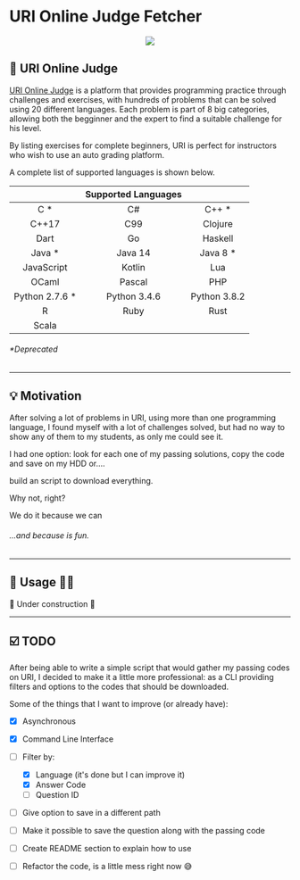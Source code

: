 # URI Online Judge Fetcher

<p align="center">
    <img src="https://img.shields.io/github/license/marcelogui/urijudge_fetcher?style=plastic">
</p>

## 📝️ URI Online Judge

[URI Online Judge](https://www.urionlinejudge.com.br/) is a platform that provides programming practice through challenges and exercises, with hundreds of problems that can be solved using 20 different languages. Each problem is part of 8 big categories, allowing both the begginner and the expert to find a suitable challenge for his level.

By listing exercises for complete beginners, URI is perfect for instructors who wish to use an auto grading platform.

A complete list of supported languages is shown below.

|            | Supported Languages       |        |
|:------------:   |:-----------:|:--------:     |
|C *              |C#           | C++ *         |
|C++17            | C99         | Clojure       |
|Dart             | Go          | Haskell       |
|Java *           | Java 14     | Java 8 *      |
|JavaScript       | Kotlin      | Lua           |
|OCaml            | Pascal      | PHP           |
|Python 2.7.6 *   | Python 3.4.6| Python 3.8.2  |
| R               | Ruby        | Rust
| Scala|

  ###### *Deprecated

---
## 💡️ Motivation

After solving a lot of problems in URI, using more than one programming language, I found myself with a lot of challenges solved, but had no way to show any of them to my students, as only me could see it.

I had one option: look for each one of my passing solutions, copy the code and save on my HDD or....

build an script to download everything.

Why not, right?

We do it because we can
###### ...and because is fun.

---
## 👷️ Usage 👷‍♂️️

🚧️ Under construction 🚧️

---
## ☑️ TODO

After being able to write a simple script that would gather my passing codes on URI, I decided to make it a little more professional: as a CLI providing filters and options to the codes that should be downloaded.

Some of the things that I want to improve (or already have):

- [x] Asynchronous
- [x] Command Line Interface
- [ ] Filter by:
  - [x] Language (it's done but I can improve it)
  - [x] Answer Code
  - [ ] Question ID
- [ ]  Give option to save in a different path
- [ ]  Make it possible to save the question along with the passing code
- [ ]  Create README section to explain how to use
- [ ]  Refactor the code, is a little mess right now 😅️


